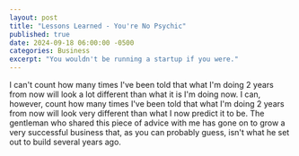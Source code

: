 ```yaml
---
layout: post
title: "Lessons Learned - You're No Psychic"
published: true
date: 2024-09-18 06:00:00 -0500
categories: Business
excerpt: "You wouldn't be running a startup if you were."
---
```


I can't count how many times I've been told that what I'm doing 2 years from now will look a lot different than what it is I'm doing now.  I can, however, count how many times I've been told that what I'm doing 2 years from now will look very different than what I now predict it to be.  The gentleman who shared this piece of advice with me has gone on to grow a very successful business that, as you can probably guess, isn't what he set out to build several years ago.
